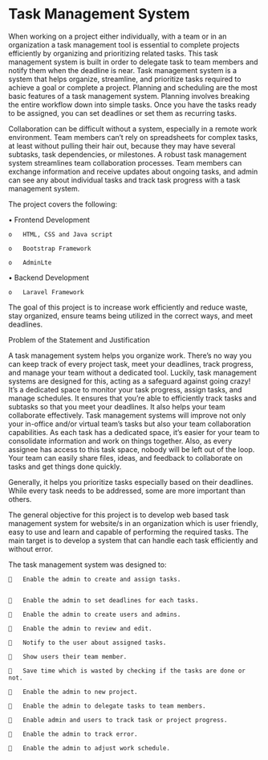 # Task Management System

When working on a project either individually, with a team or in an organization a task management tool is essential to complete projects efficiently by organizing and prioritizing related tasks. This task management system is built in order to delegate task to team members and notify them when the deadline is near. Task management system is a system that helps organize, streamline, and prioritize tasks required to achieve a goal or complete a project. Planning and scheduling are the most basic features of a task management system. Planning involves breaking the entire workflow down into simple tasks. Once you have the tasks ready to be assigned, you can set deadlines or set them as recurring tasks. 


Collaboration can be difficult without a system, especially in a remote work environment. Team members can’t rely on spreadsheets for complex tasks, at least without pulling their hair out, because they may have several subtasks, task dependencies, or milestones. 
A robust task management system streamlines team collaboration processes. Team members can exchange information and receive updates about ongoing tasks, and admin can see any about individual tasks and track task progress with a task management system.

The project covers the following: 

•	Frontend Development

    o	HTML, CSS and Java script 
    
    o	Bootstrap Framework
    
    o	AdminLte
    
•	Backend Development 

    o	Laravel Framework
    
The goal of this project is to increase work efficiently and reduce waste, stay organized, ensure teams being utilized in the correct ways, and meet deadlines.

Problem of the Statement and Justification 	

A task management system helps you organize work. There’s no way you can keep track of every project task, meet your deadlines, track progress, and manage your team without a dedicated tool. Luckily, task management systems are designed for this, acting as a safeguard against going crazy! It’s a dedicated space to monitor your task progress, assign tasks, and manage schedules. It ensures that you’re able to efficiently track tasks and subtasks so that you meet your deadlines. It also helps your team collaborate effectively.
Task management systems will improve not only your in-office and/or virtual team’s tasks but also your team collaboration capabilities. As each task has a dedicated space, it’s easier for your team to consolidate information and work on things together. Also, as every assignee has access to this task space, nobody will be left out of the loop. Your team can easily share files, ideas, and feedback to collaborate on tasks and get things done quickly. 

Generally, it helps you prioritize tasks especially based on their deadlines. While every task needs to be addressed, some are more important than others. 


The general objective for this project is to develop web based task management system for website/s in an organization which is user friendly, easy to use and learn and capable of performing the required tasks. The main target is to develop a system that can handle each task efficiently and without error.

The task management system was designed to:


    	Enable the admin to create and assign tasks.
    
    
    	Enable the admin to set deadlines for each tasks.
    
    	Enable the admin to create users and admins.
    
    	Enable the admin to review and edit.
    
    	Notify to the user about assigned tasks.
    
    	Show users their team member.
    
    	Save time which is wasted by checking if the tasks are done or not.
    
    	Enable the admin to new project.
    
    	Enable the admin to delegate tasks to team members.
    
    	Enable admin and users to track task or project progress.
    
    	Enable the admin to track error.
    
    	Enable the admin to adjust work schedule.
    
    
